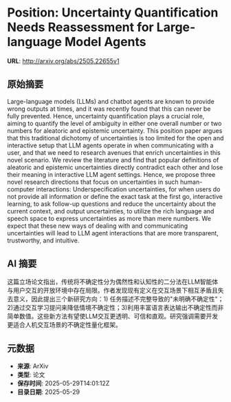# Position: Uncertainty Quantification Needs Reassessment for Large-language Model Agents

**URL**: http://arxiv.org/abs/2505.22655v1

## 原始摘要

Large-language models (LLMs) and chatbot agents are known to provide wrong
outputs at times, and it was recently found that this can never be fully
prevented. Hence, uncertainty quantification plays a crucial role, aiming to
quantify the level of ambiguity in either one overall number or two numbers for
aleatoric and epistemic uncertainty. This position paper argues that this
traditional dichotomy of uncertainties is too limited for the open and
interactive setup that LLM agents operate in when communicating with a user,
and that we need to research avenues that enrich uncertainties in this novel
scenario. We review the literature and find that popular definitions of
aleatoric and epistemic uncertainties directly contradict each other and lose
their meaning in interactive LLM agent settings. Hence, we propose three novel
research directions that focus on uncertainties in such human-computer
interactions: Underspecification uncertainties, for when users do not provide
all information or define the exact task at the first go, interactive learning,
to ask follow-up questions and reduce the uncertainty about the current
context, and output uncertainties, to utilize the rich language and speech
space to express uncertainties as more than mere numbers. We expect that these
new ways of dealing with and communicating uncertainties will lead to LLM agent
interactions that are more transparent, trustworthy, and intuitive.


## AI 摘要

这篇立场论文指出，传统将不确定性分为偶然性和认知性的二分法在LLM智能体与用户交互的开放环境中存在局限。作者发现现有定义在交互场景下相互矛盾且失去意义，因此提出三个新研究方向：1) 任务描述不完整导致的"未明确不确定性"；2)通过交互学习提问来降低情境不确定性；3)利用丰富语言表达输出不确定性而非简单数值。这些新方法有望使LLM交互更透明、可信和直观。研究强调需要开发更适合人机交互场景的不确定性量化框架。

## 元数据

- **来源**: ArXiv
- **类型**: 论文
- **保存时间**: 2025-05-29T14:01:12Z
- **目录日期**: 2025-05-29
